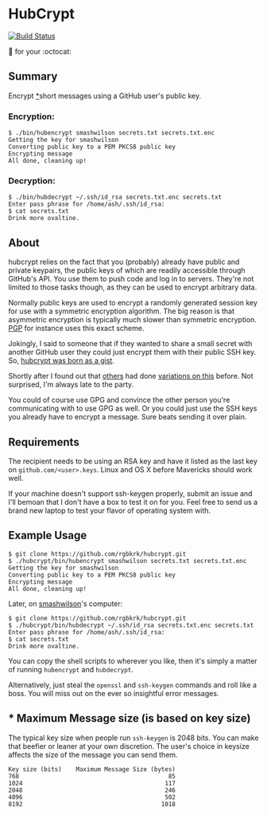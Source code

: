 # HubCrypt

[![Build Status](https://magnum.travis-ci.com/rgbkrk/hubcrypt.png?token=zrnzC1rKNTsStESZRWcJ&branch=master)](https://magnum.travis-ci.com/rgbkrk/hubcrypt)

:closed_lock_with_key: for your :octocat:

## Summary

Encrypt [\*](https://github.com/rgbkrk/hubcrypt/blob/master/README.md#-maximum-message-size-is-based-on-key-size)short messages using a GitHub user's public key.

### Encryption:

```shell
$ ./bin/hubencrypt smashwilson secrets.txt secrets.txt.enc
Getting the key for smashwilson
Converting public key to a PEM PKCS8 public key
Encrypting message
All done, cleaning up!
```

### Decryption:

```shell
$ ./bin/hubdecrypt ~/.ssh/id_rsa secrets.txt.enc secrets.txt
Enter pass phrase for /home/ash/.ssh/id_rsa:
$ cat secrets.txt
Drink more ovaltine.
```

## About

hubcrypt relies on the fact that you (probably) already have public and private keypairs, the public keys of which are readily accessible through GitHub's API. You use them to push code and log in to servers. They're not limited to those tasks though, as they can be used to encrypt arbitrary data.

Normally public keys are used to encrypt a randomly generated session key for use with a symmetric encryption algorithm. The big reason is that asymmetric encryption is typically much slower than symmetric encryption. [PGP](http://en.wikipedia.org/wiki/Pretty_Good_Privacy#Design) for instance uses this exact scheme.

Jokingly, I said to someone that if they wanted to share a small secret with another GitHub user they could just encrypt them with their public SSH key. So, [hubcrypt was born as a gist](https://gist.github.com/rgbkrk/7827691).

Shortly after I found out that [others](https://github.com/twe4ked/catacomb) had done [variations on this](https://github.com/jschauma/jass) before. Not surprised, I'm always late to the party.

You could of course use GPG and convince the other person you're communicating with to use GPG as well. Or you could just use the SSH keys you already have to encrypt a message. Sure beats sending it over plain.

## Requirements

The recipient needs to be using an RSA key and have it listed as the last key on `github.com/<user>.keys`. Linux and OS X before Mavericks should work well.

If your machine doesn't support ssh-keygen properly, submit an issue and I'll bemoan that I don't have a box to test it on for you. Feel free to send us a brand new laptop to test your flavor of operating system with.

## Example Usage

```shell
$ git clone https://github.com/rgbkrk/hubcrypt.git
$ ./hubcrypt/bin/hubencrypt smashwilson secrets.txt secrets.txt.enc
Getting the key for smashwilson
Converting public key to a PEM PKCS8 public key
Encrypting message
All done, cleaning up!
```

Later, on [smashwilson](https://github.com/smashwilson)'s computer:

```shell
$ git clone https://github.com/rgbkrk/hubcrypt.git
$ ./hubcrypt/bin/hubdecrypt ~/.ssh/id_rsa secrets.txt.enc secrets.txt
Enter pass phrase for /home/ash/.ssh/id_rsa:
$ cat secrets.txt
Drink more ovaltine.
```

You can copy the shell scripts to wherever you like, then it's simply a matter of running `hubencrypt` and `hubdecrypt`.

Alternatively, just steal the `openssl` and `ssh-keygen` commands and roll like a boss. You will miss out on the ever so insightful error messages.

## \* Maximum Message size (is based on key size)

The typical key size when people run `ssh-keygen` is 2048 bits. You can make that beefier or leaner at your own discretion. The user's choice in keysize affects the size of the message you can send them.

```
Key size (bits)    Maximum Message Size (bytes)
768                                          85
1024                                        117
2048                                        246
4096                                        502
8192                                       1018
```


